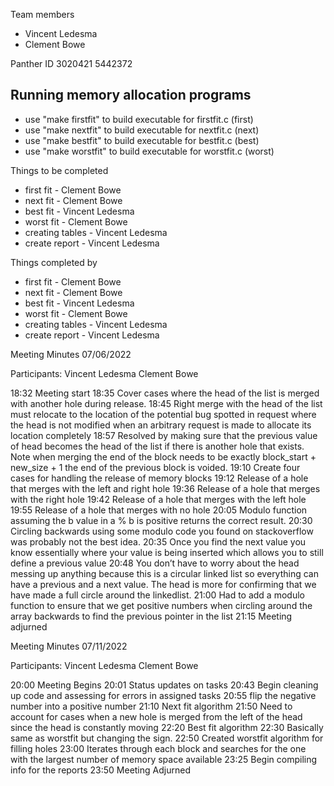 Team members
- Vincent Ledesma
- Clement Bowe

Panther ID
3020421
5442372

## Running memory allocation programs

- use "make firstfit" to build executable for firstfit.c (first)
- use "make nextfit" to build executable for nextfit.c (next)
- use "make bestfit" to build executable for bestfit.c (best)
- use "make worstfit" to build executable for worstfit.c (worst)


Things to be completed

- first fit - Clement Bowe
- next fit - Clement Bowe
- best fit - Vincent Ledesma
- worst fit - Clement Bowe
- creating tables - Vincent Ledesma 
- create report - Vincent Ledesma

Things completed by

- first fit - Clement Bowe
- next fit - Clement Bowe
- best fit - Vincent Ledesma
- worst fit - Clement Bowe
- creating tables - Vincent Ledesma 
- create report - Vincent Ledesma

Meeting Minutes 07/06/2022

Participants: 
Vincent Ledesma
Clement Bowe

18:32 Meeting start 
18:35 Cover cases where the head of the list is merged with another hole during release.
18:45 Right merge with the head of the list must relocate to the location of the potential bug spotted in request where the head is not 
    modified when an arbitrary request is made to allocate its location completely
18:57 Resolved by making sure that the previous value of head becomes the head of the list if there is another hole that exists.
    Note when merging the end of the block needs to be exactly block_start + new_size + 1 the end of the previous block is voided. 
19:10 Create four cases for handling the release of memory blocks
19:12 Release of a hole that merges with the left and right hole
19:36 Release of a hole that merges with the right hole
19:42 Release of a hole that merges with the left hole
19:55 Release of a hole that merges with no hole
20:05 Modulo function assuming the b value in a % b is positive returns the correct result.
20:30 Circling backwards using some modulo code you found on stackoverflow was probably not the best idea.
20:35 Once you find the next value you know essentially where your value is being inserted which allows you to still define a previous value
20:48 You don’t have to worry about the head messing up anything because this is a circular linked list so everything can have a previous and a next value. The 
    head is more for confirming that we have made a full circle around the linkedlist.
21:00 Had to add a modulo function to ensure that we get positive numbers when circling around the array backwards to find the previous pointer in the list
21:15 Meeting adjurned

Meeting Minutes 07/11/2022

Participants: 
Vincent Ledesma
Clement Bowe

20:00 Meeting Begins
20:01 Status updates on tasks
20:43 Begin cleaning up code and assessing for errors in assigned tasks
20:55 flip the negative number into a positive number
21:10 Next fit algorithm
21:50 Need to account for cases when a new hole is merged from the left of the head since the head is constantly moving
22:20 Best fit algorithm
22:30 Basically same as worstfit but changing the sign.
22:50 Created worstfit algorithm for filling holes
23:00 Iterates through each block and searches for the one with the largest number of memory space available
23:25 Begin compiling info for the reports
23:50 Meeting Adjurned
